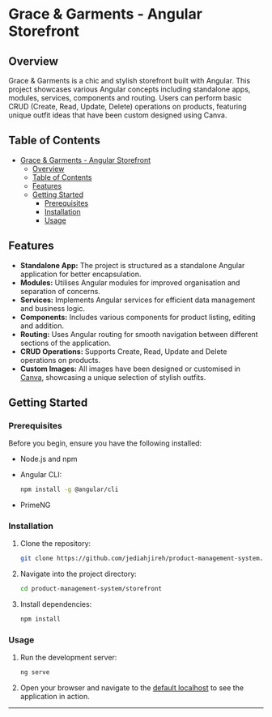 # Grace & Garments - Angular Storefront

## Overview

Grace & Garments is a chic and stylish storefront built with Angular. This project showcases various Angular concepts including standalone apps, modules, services, components and routing. Users can perform basic CRUD (Create, Read, Update, Delete) operations on products, featuring unique outfit ideas that have been custom designed using Canva.

## Table of Contents

- [Grace \& Garments - Angular Storefront](#grace--garments---angular-storefront)
  - [Overview](#overview)
  - [Table of Contents](#table-of-contents)
  - [Features](#features)
  - [Getting Started](#getting-started)
    - [Prerequisites](#prerequisites)
    - [Installation](#installation)
    - [Usage](#usage)

## Features

- **Standalone App:** The project is structured as a standalone Angular application for better encapsulation.
- **Modules:** Utilises Angular modules for improved organisation and separation of concerns.
- **Services:** Implements Angular services for efficient data management and business logic.
- **Components:** Includes various components for product listing, editing and addition.
- **Routing:** Uses Angular routing for smooth navigation between different sections of the application.
- **CRUD Operations:** Supports Create, Read, Update and Delete operations on products.
- **Custom Images:** All images have been designed or customised in [Canva](canva.com), showcasing a unique selection of stylish outfits.

## Getting Started

### Prerequisites

Before you begin, ensure you have the following installed:

- Node.js and npm
- Angular CLI:

  ```zsh
  npm install -g @angular/cli
  ```

- PrimeNG

### Installation

1. Clone the repository:

   ```zsh
   git clone https://github.com/jediahjireh/product-management-system.git
   ```

2. Navigate into the project directory:

   ```zsh
   cd product-management-system/storefront
   ```

3. Install dependencies:

   ```zsh
   npm install
   ```

### Usage

1. Run the development server:

   ```zsh
   ng serve
   ```

2. Open your browser and navigate to the [default localhost](http://localhost:4200/) to see the application in action.

---
